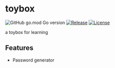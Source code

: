 # toybox

![GitHub go.mod Go version](https://img.shields.io/github/go-mod/go-version/gizmo-ds/toybox?style=flat-square)
[![Release](https://img.shields.io/github/v/release/gizmo-ds/toybox.svg?include_prereleases&style=flat-square)](https://github.com/gizmo-ds/toybox/releases/latest)
[![License](https://img.shields.io/github/license/gizmo-ds/toybox?style=flat-square)](./LICENSE)

a toybox for learning

## Features

- Password generator
